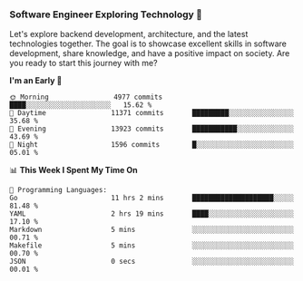 ### Software Engineer Exploring Technology 🚀 

Let's explore backend development, architecture, and the latest technologies together. The goal is to showcase excellent skills in software development, share knowledge, and have a positive impact on society. Are you ready to start this journey with me?

<!--START_SECTION:waka-->
**I'm an Early 🐤** 

```text
🌞 Morning                4977 commits        ████░░░░░░░░░░░░░░░░░░░░░   15.62 % 
🌆 Daytime                11371 commits       █████████░░░░░░░░░░░░░░░░   35.68 % 
🌃 Evening                13923 commits       ███████████░░░░░░░░░░░░░░   43.69 % 
🌙 Night                  1596 commits        █░░░░░░░░░░░░░░░░░░░░░░░░   05.01 % 
```


📊 **This Week I Spent My Time On** 

```text
💬 Programming Languages: 
Go                       11 hrs 2 mins       ████████████████████░░░░░   81.48 % 
YAML                     2 hrs 19 mins       ████░░░░░░░░░░░░░░░░░░░░░   17.10 % 
Markdown                 5 mins              ░░░░░░░░░░░░░░░░░░░░░░░░░   00.71 % 
Makefile                 5 mins              ░░░░░░░░░░░░░░░░░░░░░░░░░   00.70 % 
JSON                     0 secs              ░░░░░░░░░░░░░░░░░░░░░░░░░   00.01 % 
```


<!--END_SECTION:waka-->
